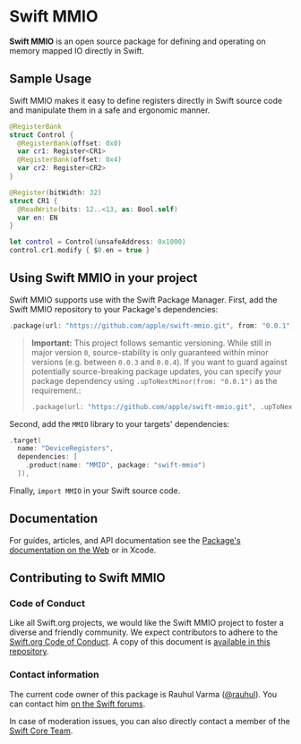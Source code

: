 # Swift MMIO

**Swift MMIO** is an open source package for defining and operating on memory mapped IO directly in Swift. 

## Sample Usage

Swift MMIO makes it easy to define registers directly in Swift source code and manipulate them in a safe and ergonomic manner.

```swift
@RegisterBank
struct Control {
  @RegisterBank(offset: 0x0)
  var cr1: Register<CR1>
  @RegisterBank(offset: 0x4)
  var cr2: Register<CR2>
}

@Register(bitWidth: 32)
struct CR1 {
  @ReadWrite(bits: 12..<13, as: Bool.self)
  var en: EN
}

let control = Control(unsafeAddress: 0x1000)
control.cr1.modify { $0.en = true }
```

## Using Swift MMIO in your project

Swift MMIO supports use with the Swift Package Manager. First, add the Swift MMIO repository to your Package's dependencies:

```swift
.package(url: "https://github.com/apple/swift-mmio.git", from: "0.0.1"),
```

> **Important:** This project follows semantic versioning. While still in major version `0`, source-stability is only guaranteed within minor versions (e.g. between `0.0.3` and `0.0.4`). If you want to guard against potentially source-breaking package updates, you can specify your package dependency using `.upToNextMinor(from: "0.0.1")` as the requirement.:
>
> ```swift
> .package(url: "https://github.com/apple/swift-mmio.git", .upToNextMinor(from: "0.0.1")),
> ```

Second, add the `MMIO` library to your targets' dependencies:

```swift
.target(
  name: "DeviceRegisters",
  dependencies: [
    .product(name: "MMIO", package: "swift-mmio")
  ]),
```

Finally, `import MMIO` in your Swift source code.

## Documentation

For guides, articles, and API documentation see the [Package's documentation on the Web][docs] or in Xcode.

[docs]: https://swiftpackageindex.com/apple/swift-mmio/documentation/mmio

## Contributing to Swift MMIO

### Code of Conduct

Like all Swift.org projects, we would like the Swift MMIO project to foster a diverse and friendly community. We expect contributors to adhere to the [Swift.org Code of Conduct](https://swift.org/code-of-conduct/). A copy of this document is [available in this repository][coc].

[coc]: CODE_OF_CONDUCT.md

### Contact information

The current code owner of this package is Rauhul Varma ([@rauhul](https://github.com/rauhul)). You can contact him [on the Swift forums](https://forums.swift.org/u/rauhul/summary).

In case of moderation issues, you can also directly contact a member of the [Swift Core Team](https://swift.org/community/#community-structure).
